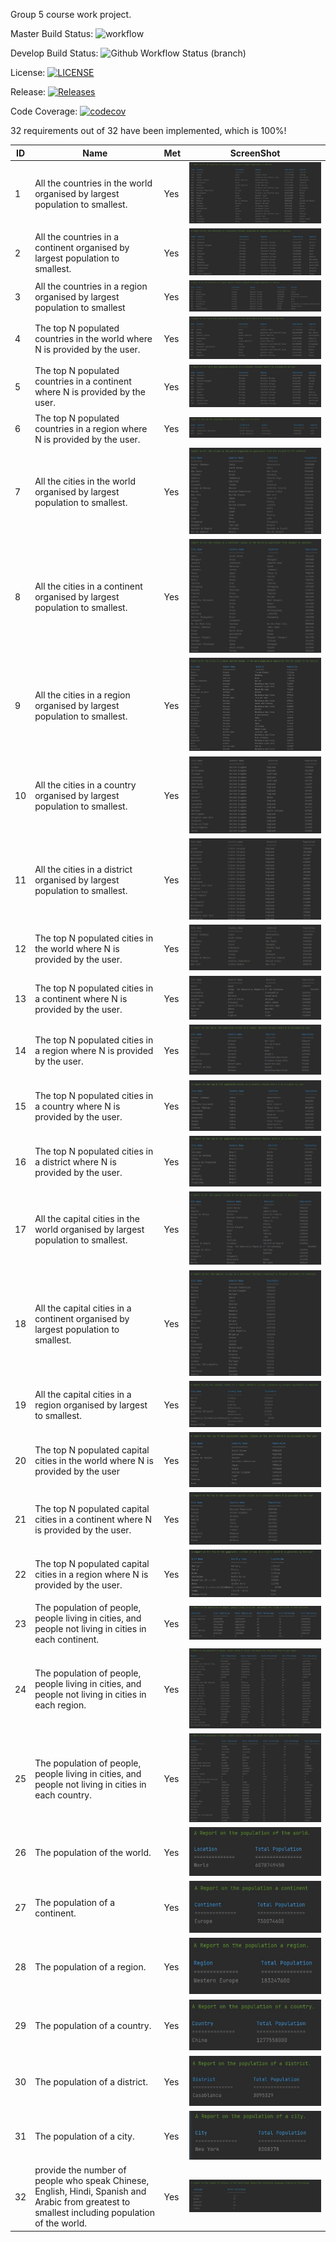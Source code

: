 Group 5 course work project.

Master Build Status: ![workflow](https://github.com/jbou-nahra/semgroup5/actions/workflows/main.yml/badge.svg)

Develop Build Status: ![Github Workflow Status (branch)](https://img.shields.io/github/actions/workflow/status/jbou-nahra/semgroup5/main.yml?branch=Develop)

License: [![LICENSE](https://img.shields.io/github/license/jbou-nahra/semgroup5.svg?style=flat-square)](https://github.com/jbou-nahra/semgroup5/blob/master/LICENSE)

Release: [![Releases](https://img.shields.io/github/release/jbou-nahra/semgroup5/all.svg?style=flat-square)](https://github.com/jbou-nahra/semgroup5/releases)

Code Coverage: [![codecov](https://codecov.io/gh/jbou-nahra/semgroup5/branch/master/graph/badge.svg?token=TEFGU8TR44)](https://codecov.io/gh/jbou-nahra/semgroup5)


32 requirements out of 32 have been implemented, which is 100%!

| ID  | Name                                                                                                                                           | Met | ScreenShot                           |
|-----|------------------------------------------------------------------------------------------------------------------------------------------------|-----|--------------------------------------|
| 1   | All the countries in the world organised by largest population to smallest.                                                                    | Yes | <img src = "images/report1.JPG" />   |
| 2   | All the countries in a continent organised by largest population to smallest.                                                                  | Yes | <img src = "images/report2.JPG" />   |
| 3   | All the countries in a region organised by largest population to smallest                                                                      | Yes | <img src = "images/report3.JPG" />   |
| 4   | The top N populated countries in the world where N is provided by the user.                                                                    | Yes | <img src = "images/report4.JPG" />   |
| 5   | The top N populated countries in a continent where N is provided by the user.                                                                  | Yes | <img src = "images/report5.JPG" />   |
| 6   | The top N populated countries in a region where N is provided by the user.                                                                     | Yes | <img src = "images/report6.JPG" />   |
| 7   | All the cities in the world organised by largest population to smallest.                                                                       | Yes | <img src = "images/report7.JPG"  />  |
| 8   | All the cities in a continent organised by largest population to smallest.                                                                     | Yes | <img src = "images/report8.JPG"  />  |
| 9   | All the cities in a region organised by largest population to smallest.                                                                        | Yes | <img src = "images/report9.JPG"  />  |
| 10  | All the cities in a country organised by largest population to smallest.                                                                       | Yes | <img src = "images/report10.JPG" />  |
| 11  | All the cities in a district organised by largest population to smallest.                                                                      | Yes | <img src = "images/report11.JPG" />  |
| 12  | The top N populated cities in the world where N is provided by the user.                                                                       | Yes | <img src = "images/report12.JPG" />  |
| 13  | The top N populated cities in a continent where N is provided by the user.                                                                     | Yes | <img src = "images/report13.JPG" />  |
| 14  | The top N populated cities in a region where N is provided by the user.                                                                        | Yes | <img src = "images/report14.JPG" />  |
| 15  | The top N populated cities in a country where N is provided by the user.                                                                       | Yes | <img src = "images/report15.JPG" />  |
| 16  | The top N populated cities in a district where N is provided by the user.                                                                      | Yes | <img src = "images/report16.JPG" />  |
| 17  | All the capital cities in the world organised by largest population to smallest.                                                               | Yes | <img src = "images/report17.JPG" />  |
| 18  | All the capital cities in a continent organised by largest population to smallest.                                                             | Yes | <img src = "images/report18.JPG" />  |
| 19  | All the capital cities in a region organised by largest to smallest.                                                                           | Yes | <img src = "images/report19.JPG" />  |
| 20  | The top N populated capital cities in the world where N is provided by the user                                                                | Yes | <img src = "images/report20.JPG" />  |
| 21  | The top N populated capital cities in a continent where N is provided by the user.                                                             | Yes | <img src = "images/report21.JPG" />  |
| 22  | The top N populated capital cities in a region where N is provided by the user.                                                                | Yes | <img src = "images/report22.JPG" />  |
| 23  | The population of people, people living in cities, and people not living in cities in each continent.                                          | Yes | <img src = "images/report23.JPG" />  |
| 24  | The population of people, people living in cities, and people not living in cities in each region.                                             | Yes | <img src = "images/report24.JPG" />  |
| 25  | The population of people, people living in cities, and people not living in cities in each country.                                            | Yes | <img src = "images/report25.JPG" />  |
| 26  | The population of the world.                                                                                                                   | Yes | <img src = "images/report26.JPG" />  |
| 27  | The population of a continent.                                                                                                                 | Yes | <img src = "images/report27.JPG" />  |
| 28  | The population of a region.                                                                                                                    | Yes | <img src = "images/report28.JPG" />  |
| 29  | The population of a country.                                                                                                                   | Yes | <img src = "images/report29.JPG" />  |
| 30  | The population of a district.                                                                                                                  | Yes | <img src = "images/report30.JPG" />  |
| 31  | The population of a city.                                                                                                                      | Yes | <img src = "images/report31.JPG" />  |
 | 32  | provide the number of people who speak Chinese, English, Hindi, Spanish and Arabic from greatest to smallest including population of the world. | Yes | <img src = "images/report32.JPG"/>   |
